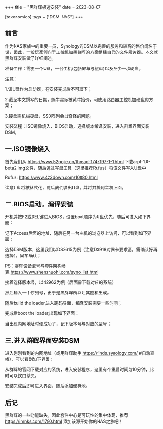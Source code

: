 +++
title = "黑群辉极速安装"
date = 2023-08-07

[taxonomies]
tags = ["DSM-NAS"]
+++

## 前言
作为NAS家族中的重要一员，Synology的DSM以完善的服务和较高的售价闻名于世，因此，一般玩家倾向于工控机加黑群晖的方案组建自己的文件服务器。本文就黑群辉安装做了详细阐述。
<!-- more -->
准备工作：需要一个U盘，一台主机(包括屏幕与键盘)以及至少一块硬盘。

注意：

1.该U盘作为启动器，在安装完成后不可取下；

2.截至本文撰写的日期，蜗牛星际被黄牛抬价，可使用路由器工控机加硬盘的方案；

3.硬盘需机械硬盘，SSD阵列会出奇怪的问题。



安装流程：ISO镜像烧入，BIOS启动，选择版本编译安装，进入群辉界面安装DSM。

## 一.ISO镜像烧入
首先我们从 https://www.52pojie.cn/thread-1745197-1-1.html 下载arpl-1.0-beta2.img文件，随后通过写盘工具（这里推荐Rufus）将该文件写入U盘中

Rufus: https://www.423down.com/10080.html



注意U盘将被格式化，随后我们弹出U盘，并将其插到主机上面。

## 二.BIOS启动，编译安装
开机并按F2或DEL键进入BIOS，设置boot顺序为U盘优先，随后可进入如下界面：



记下Access后面的地址，随后在另一台主机的浏览器上访问，可以看到如下界面：



选择DSM版本，这里我们以DS3615为例（注意DS918对网卡要求高，需确认好再选择），回车确认；

PS：群晖设备型号与套件架构参表.https://www.shenzhuohl.com/syno_list.html



接着选择版本号，以42962为例（后面需下载对应的系统）



然后输入一个序列号，由于是黑群晖所以让其随机生成。



随后build the loader,进入跑码界面，编译安装需要一些时间；



完成后boot the loader,出现如下界面：



当出现内网地址时便成功了，记下版本号与对应的型号；



## 三.进入群辉界面安装DSM
进入刚刚看到的内网地址（或用群辉助手 https://finds.synology.com/ #自动查找），可以看到如下界面：



从群辉的官网下载对应的系统，进入安装程序，这里有个重启时间为10分钟，此时可以饮口茶先。



安装完成后即可进入界面，随后添加储存池。



## 后记
黑群辉的一些功能缺失，因此套件中心是可玩性的集中体现，推荐 https://imnks.com/1780.html 添加该源开始你的NAS之旅吧！

